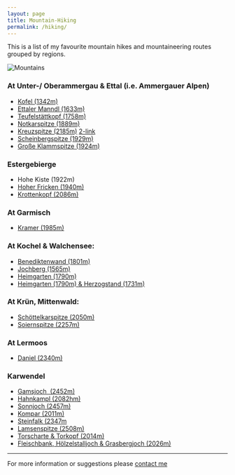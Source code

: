 ```yaml
---
layout: page
title: Mountain-Hiking
permalink: /hiking/
---
```


This is a list of my favourite mountain hikes and mountaineering routes grouped by regions.

![Mountains](/assets/wank-1.jpeg)


### At Unter-/ Oberammergau & Ettal (i.e. Ammergauer Alpen)

- [Kofel (1342m)](https://www.hoehenrausch.de/berge/kofel/)
- [Ettaler Manndl (1633m)](https://clemjar.github.io/hikingblog.github.io/jekyll/update/2020/06/28/Ettaler-Manndl)
- [Teufelstättkopf (1758m)](https://clemjar.github.io/hikingblog.github.io/jekyll/update/2020/06/23/Teufelstaettkopf)
- [Notkarspitze (1889m)](https://www.bergtour-online.de/bergtouren/bergwanderungen/schwer/notkarspitze-wanderung-ettal/)
- [Kreuzspitze (2185m)](https://www.bergtour-online.de/bergtouren/bergwanderungen/schwer/kreuzspitze/) [2-link](https://www.ammergauer-alpen.de/Media/Touren/Bergtour-Kreuzspitze)
- [Scheinbergspitze (1929m)](https://www.hoehenrausch.de/berge/scheinbergspitze/)
- [Große Klammspitze (1924m)](https://clemjar.github.io/hikingblog.github.io/jekyll/update/2020/07/14/Große-Klammspitze)



### Estergebierge

- Hohe Kiste (1922m)
- [Hoher Fricken (1940m)](https://clemjar.github.io/hikingblog.github.io/jekyll/update/2020/07/02/Hoher-Fricken)
- [Krottenkopf (2086m)](https://clemjar.github.io/hikingblog.github.io/jekyll/update/2020/06/23/Krottenkopf)



### At Garmisch

- [Kramer (1985m)](https://www.bergtour-online.de/bergtouren/bergwanderungen/schwer/kramerspitze/)



### At Kochel & Walchensee:

- [Benediktenwand (1801m)](https://www.bergtour-online.de/bergtouren/bergwanderungen/schwer/wanderung-benediktenwand-jachenau/)
- [Jochberg (1565m)](https://www.bergtour-online.de/bergtouren/bergwanderungen/leicht/wanderung-jochberg-walchensee/)
- [Heimgarten (1790m)](https://www.bergtour-online.de/bergtouren/bergwanderungen/schwer/heimgarten-und-herzogstand/)
- [Heimgarten (1790m) & Herzogstand  (1731m)](https://www.bergtour-online.de/bergtouren/bergwanderungen/schwer/heimgarten-und-herzogstand/)



### At Krün, Mittenwald:

- [Schöttelkarspitze (2050m)](https://www.bergtour-online.de/bergtouren/bergwanderungen/schwer/schoettelkarspitze/)
- [Soiernspitze (2257m)](https://www.bergtour-online.de/bergtouren/bergwanderungen/schwer/soiernspitze/)



### At Lermoos

- [Daniel (2340m)](https://www.bergtour-online.de/bergtouren/bergwanderungen/mittel/daniel/)



### Karwendel

- [Gamsjoch  (2452m)](https://www.bergtour-online.de/bergtouren/bergwanderungen/schwer/wanderung-gamsjoch/)
- [Hahnkampl (2082hm)](https://www.bergtour-online.de/bergtouren/bergwanderungen/mittel/hahnkampl/)
- [Sonnjoch (2457m)](https://www.bergtour-online.de/bergtouren/bergwanderungen/mittel/sonnjoch/)
- [Kompar (2011m)](https://www.bergtour-online.de/bergtouren/bergwanderungen/mittel/kompar/)
- [Steinfalk (2347m](https://www.bergtour-online.de/bergtouren/bergwanderungen/schwer/steinfalk/)
- [Lamsenspitze (2508m)](https://www.bergtour-online.de/bergtouren/bergwanderungen/schwer/lamsenspitze/)
- [Torscharte & Torkopf (2014m)](https://www.bergtour-online.de/bergtouren/bergwanderungen/mittel/torkopf-karwendel/)
- [Fleischbank, Hölzelstalljoch & Grasbergjoch (2026m)](https://www.bergtour-online.de/bergtouren/bergwanderungen/schwer/wanderung-fleischbank-hoelzelstalljoch-grasbergjoch-im-karwendel/)



---
For more information or suggestions please [contact me](/contact/)    <!-- does this link work-->

